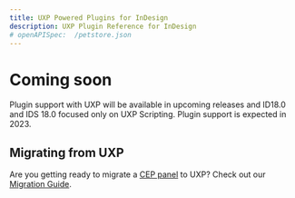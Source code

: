 ```yaml
---
title: UXP Powered Plugins for InDesign
description: UXP Plugin Reference for InDesign
# openAPISpec:  /petstore.json
--- 
```


# Coming soon

Plugin support with UXP will be available in upcoming releases and ID18.0 and IDS 18.0 focused only on UXP Scripting. Plugin support is expected in 2023.

## Migrating from UXP

Are you getting ready to migrate a [CEP panel](https://github.com/Adobe-CEP/CEP-Resources/blob/master/CEP_11.x/Documentation/CEP%2011.1%20HTML%20Extension%20Cookbook.md) to UXP? Check out our [Migration Guide](https://github.com/Adobe-CEP/CEP-Resources/tree/master/UXP-Migration-Guide).